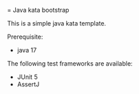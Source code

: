 = Java kata bootstrap

This is a simple java kata template.

Prerequisite:
- java 17

The following test frameworks are available:
- JUnit 5
- AssertJ
